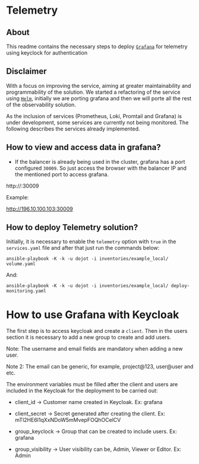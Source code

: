 # Telemetry

## About

This readme contains the necessary steps to deploy  [`Grafana`](https://grafana.com/grafana/) for telemetry using keyclock for authentication

## Disclaimer

With a focus on improving the service, aiming at greater maintainability and programmability of the solution. We started a refactoring of the service using [`Helm`](https://helm.sh/), initially we are porting grafana and then we will porte all the rest of the observability solution.

As the inclusion of services (Prometheus, Loki, Promtail and Grafana) is under development, some services are currently not being monitored. The following describes the services already implemented.

## How to view and access data in grafana?

* If the balancer is already being used in the cluster, grafana has a port configured ``30009``. So just access the browser with the balancer IP and the mentioned port to access grafana.

http://<ip-balancer>:30009

Example:

http://196.10.100.103:30009

## How to deploy Telemetry solution?

Initially, it is necessary to enable the ```telemetry``` option with ``true`` in the ``services.yaml`` file and after that just run the commands below:

```
ansible-playbook -K -k -u dojot -i inventories/example_local/ volume.yaml
```

And:

```
ansible-playbook -K -k -u dojot -i inventories/example_local/ deploy-monitoring.yaml
```

# How to use Grafana with Keycloak

The first step is to access keycloak and create a ``client``. Then in the users section it is necessary to add a new group to create and add users.

Note: The username and email fields are mandatory when adding a new user.

Note 2: The email can be generic, for example, project@123, user@user and etc.

The environment variables must be filled after the client and users are included in the Keycloak for the deployment to be carried out:

* client_id -> Customer name created in Keycloak. Ex: grafana

* client_secret -> Secret generated after creating the client. Ex: mTl2HE6l1qXxNDoW5mMvepFOQhOCelCV

* group_keyclock -> Group that can be created to include users. Ex: grafana

* group_visibility -> User visibility can be, Admin, Viewer or Editor. Ex: Admin
